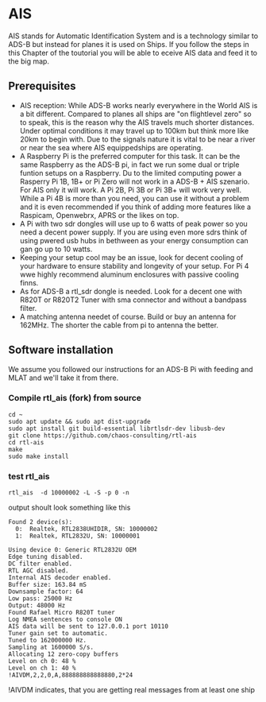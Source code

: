 # AIS
AIS  stands for Automatic Identification System and is a technology similar to ADS-B but instead for planes it is used on Ships. If you follow the steps in this Chapter of the toutorial you will be able to eceive AIS data and feed it to the big map.

## Prerequisites
* AIS reception: While ADS-B works nearly everywhere in the World AIS is a bit different. Compared to planes all ships are "on flightlevel zero" so to speak, this is the reason why the AIS travels much shorter distances. Under optimal conditions it may travel up to 100km but think more like 20km to begin with. Due to the signals nature it is vital to be near a river or near the sea where AIS equippedships are operating.
* A Raspberry Pi is the preferred computer for this task. It can be the same Raspberry as the ADS-B pi, in fact we run some dual or triple funtion setups on a Raspberry. Du to the limited computing power a Rasperry Pi 1B, 1B+ or Pi Zero will not work in a ADS-B + AIS szenario. For AIS only it will work. A Pi 2B, Pi 3B or Pi 3B+ will work very well. While a Pi 4B is more than you need, you can use it without a problem and it is even recommended if you think of adding more features like a Raspicam, Openwebrx, APRS or the likes on top.
* A Pi with two sdr dongles will use up to 6 watts of peak power so you need a decent power supply. If you are using even more sdrs think of using pwered usb hubs in bethween as your energy consumption can gan go up to 10 watts.
* Keeping your setup cool may be an issue, look for decent cooling of your hardware to ensure stability and longevity of your setup. For Pi 4 wwe highly recommend aluminum enclosures with passive cooling finns.
* As for ADS-B a rtl_sdr dongle is needed. Look for a decent one with R820T or R820T2 Tuner with sma connector and without a bandpass filter.
* A matching antenna needet of course. Build or buy an antenna for 162MHz. The shorter the cable from pi to antenna the better.

## Software installation
We assume you followed our instructions for an ADS-B Pi with feeding and MLAT and we'll take it from there.

### Compile rtl_ais (fork) from source

```
cd ~
sudo apt update && sudo apt dist-upgrade
sudo apt install git build-essential librtlsdr-dev libusb-dev
git clone https://github.com/chaos-consulting/rtl-ais
cd rtl-ais
make
sudo make install
```
### test rtl_ais
```
rtl_ais  -d 10000002 -L -S -p 0 -n
```
output shoult look something like this
```
Found 2 device(s):
  0:  Realtek, RTL2838UHIDIR, SN: 10000002
  1:  Realtek, RTL2832U, SN: 10000001

Using device 0: Generic RTL2832U OEM
Edge tuning disabled.
DC filter enabled.
RTL AGC disabled.
Internal AIS decoder enabled.
Buffer size: 163.84 mS
Downsample factor: 64
Low pass: 25000 Hz
Output: 48000 Hz
Found Rafael Micro R820T tuner
Log NMEA sentences to console ON
AIS data will be sent to 127.0.0.1 port 10110
Tuner gain set to automatic.
Tuned to 162000000 Hz.
Sampling at 1600000 S/s.
Allocating 12 zero-copy buffers
Level on ch 0: 48 %
Level on ch 1: 40 %
!AIVDM,2,2,0,A,888888888888880,2*24
```
!AIVDM indicates, that you are getting real messages from at least one ship
